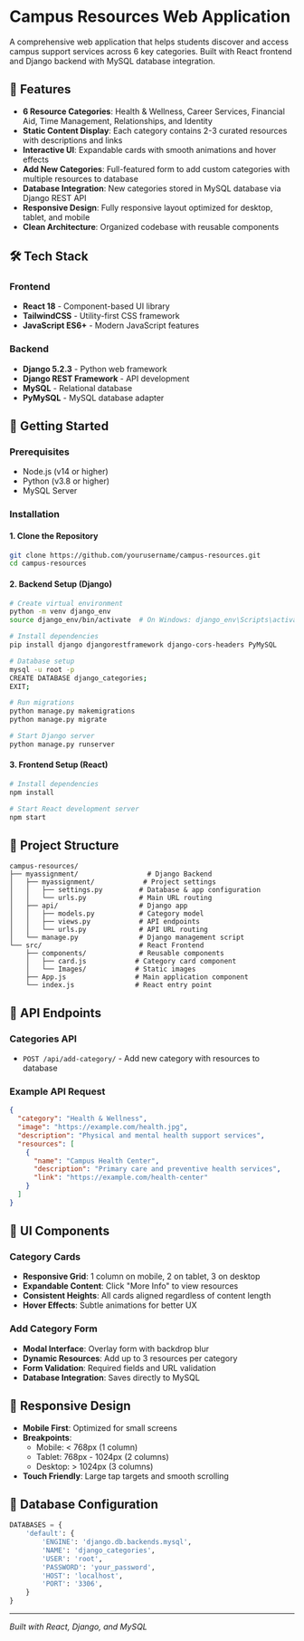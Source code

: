 # Campus Resources Web Application

A comprehensive web application that helps students discover and access campus support services across 6 key categories. Built with React frontend and Django backend with MySQL database integration.

## 🌟 Features

- **6 Resource Categories**: Health & Wellness, Career Services, Financial Aid, Time Management, Relationships, and Identity
- **Static Content Display**: Each category contains 2-3 curated resources with descriptions and links
- **Interactive UI**: Expandable cards with smooth animations and hover effects
- **Add New Categories**: Full-featured form to add custom categories with multiple resources to database
- **Database Integration**: New categories stored in MySQL database via Django REST API
- **Responsive Design**: Fully responsive layout optimized for desktop, tablet, and mobile
- **Clean Architecture**: Organized codebase with reusable components

## 🛠️ Tech Stack

### Frontend
- **React 18** - Component-based UI library
- **TailwindCSS** - Utility-first CSS framework
- **JavaScript ES6+** - Modern JavaScript features

### Backend
- **Django 5.2.3** - Python web framework
- **Django REST Framework** - API development
- **MySQL** - Relational database
- **PyMySQL** - MySQL database adapter

## 🚀 Getting Started

### Prerequisites
- Node.js (v14 or higher)
- Python (v3.8 or higher)
- MySQL Server

### Installation

#### 1. Clone the Repository
```bash
git clone https://github.com/yourusername/campus-resources.git
cd campus-resources
```

#### 2. Backend Setup (Django)
```bash
# Create virtual environment
python -m venv django_env
source django_env/bin/activate  # On Windows: django_env\Scripts\activate

# Install dependencies
pip install django djangorestframework django-cors-headers PyMySQL

# Database setup
mysql -u root -p
CREATE DATABASE django_categories;
EXIT;

# Run migrations
python manage.py makemigrations
python manage.py migrate

# Start Django server
python manage.py runserver
```

#### 3. Frontend Setup (React)
```bash
# Install dependencies
npm install

# Start React development server
npm start
```

## 📁 Project Structure

```
campus-resources/
├── myassignment/                 # Django Backend
│   ├── myassignment/            # Project settings
│   │   ├── settings.py         # Database & app configuration
│   │   └── urls.py             # Main URL routing
│   ├── api/                    # Django app
│   │   ├── models.py           # Category model
│   │   ├── views.py            # API endpoints
│   │   └── urls.py             # API URL routing
│   └── manage.py               # Django management script
└── src/                        # React Frontend
    ├── components/             # Reusable components
    │   ├── card.js            # Category card component
    │   └── Images/            # Static images
    ├── App.js                 # Main application component
    └── index.js               # React entry point
```

## 🎯 API Endpoints

### Categories API
- `POST /api/add-category/` - Add new category with resources to database

### Example API Request
```json
{
  "category": "Health & Wellness",
  "image": "https://example.com/health.jpg",
  "description": "Physical and mental health support services",
  "resources": [
    {
      "name": "Campus Health Center",
      "description": "Primary care and preventive health services",
      "link": "https://example.com/health-center"
    }
  ]
}
```

## 🎨 UI Components

### Category Cards
- **Responsive Grid**: 1 column on mobile, 2 on tablet, 3 on desktop
- **Expandable Content**: Click "More Info" to view resources
- **Consistent Heights**: All cards aligned regardless of content length
- **Hover Effects**: Subtle animations for better UX

### Add Category Form
- **Modal Interface**: Overlay form with backdrop blur
- **Dynamic Resources**: Add up to 3 resources per category
- **Form Validation**: Required fields and URL validation
- **Database Integration**: Saves directly to MySQL

## 📱 Responsive Design

- **Mobile First**: Optimized for small screens
- **Breakpoints**: 
  - Mobile: < 768px (1 column)
  - Tablet: 768px - 1024px (2 columns)
  - Desktop: > 1024px (3 columns)
- **Touch Friendly**: Large tap targets and smooth scrolling

## 🔧 Database Configuration

```python
DATABASES = {
    'default': {
        'ENGINE': 'django.db.backends.mysql',
        'NAME': 'django_categories',
        'USER': 'root',
        'PASSWORD': 'your_password',
        'HOST': 'localhost',
        'PORT': '3306',
    }
}
```

---

*Built with React, Django, and MySQL*
